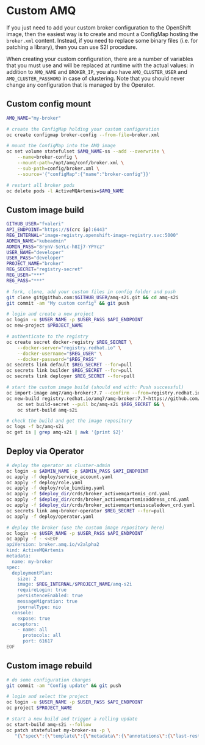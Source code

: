 # Custom AMQ
If you just need to add your custom broker configuration to the OpenShift image, then the easiest
way is to create and mount a ConfigMap hosting the `broker.xml` content. Instead, if you need to
replace some binary files (i.e. for patching a library), then you can use S2I procedure.

When creating your custom configuration, there are a number of variables that you must use and
will be replaced at runtime with the actual values: in addition to `AMQ_NAME` and `BROKER_IP`,
you also have `AMQ_CLUSTER_USER` and `AMQ_CLUSTER_PASSWORD` in case of clustering.
Note that you should never change any configuration that is managed by the Operator.

## Custom config mount
```sh
AMQ_NAME="my-broker"

# create the ConfigMap holding your custom configuration
oc create configmap broker-config --from-file=broker.xml

# mount the ConfigMap into the AMQ image
oc set volume statefulset $AMQ_NAME-ss --add --overwrite \
    --name=broker-config \
    --mount-path=/opt/amq/conf/broker.xml \
    --sub-path=config/broker.xml \
    --source='{"configMap":{"name":"broker-config"}}'

# restart all broker pods
oc delete pods -l ActiveMQArtemis=$AMQ_NAME
```

## Custom image build
```sh
GITHUB_USER="fvaleri"
API_ENDPOINT="https://$(crc ip):6443"
REG_INTERNAL="image-registry.openshift-image-registry.svc:5000"
ADMIN_NAME="kubeadmin"
ADMIN_PASS="8rynV-SeYLc-h8Ij7-YPYcz"
USER_NAME="developer"
USER_PASS="developer"
PROJECT_NAME="broker"
REG_SECRET="registry-secret"
REG_USER="***"
REG_PASS="***"

# fork, clone, add your custom files in config folder and push
git clone git@github.com:$GITHUB_USER/amq-s2i.git && cd amq-s2i
git commit -am "My custom config" && git push

# login and create a new project
oc login -u $USER_NAME -p $USER_PASS $API_ENDPOINT
oc new-project $PROJECT_NAME

# authenticate to the registry
oc create secret docker-registry $REG_SECRET \
    --docker-server="registry.redhat.io" \
    --docker-username="$REG_USER" \
    --docker-password="$REG_PASS"
oc secrets link default $REG_SECRET --for=pull
oc secrets link builder $REG_SECRET --for=pull
oc secrets link deployer $REG_SECRET --for=pull

# start the custom image build (should end with: Push successful)
oc import-image amq7/amq-broker:7.7 --confirm --from=registry.redhat.io/amq7/amq-broker:7.7 -n $PROJECT_NAME
oc new-build registry.redhat.io/amq7/amq-broker:7.7~https://github.com/$GITHUB_USER/amq-s2i.git && \
    oc set build-secret --pull bc/amq-s2i $REG_SECRET && \
    oc start-build amq-s2i

# check the build and get the image repository
oc logs -f bc/amq-s2i
oc get is | grep amq-s2i | awk '{print $2}'
```

## Deploy via Operator
```sh
# deploy the operator as cluster-admin
oc login -u $ADMIN_NAME -p $ADMIN_PASS $API_ENDPOINT
oc apply -f deploy/service_account.yaml
oc apply -f deploy/role.yaml
oc apply -f deploy/role_binding.yaml
oc apply -f $deploy_dir/crds/broker_activemqartemis_crd.yaml
oc apply -f $deploy_dir/crds/broker_activemqartemisaddress_crd.yaml
oc apply -f $deploy_dir/crds/broker_activemqartemisscaledown_crd.yaml
oc secrets link amq-broker-operator $REG_SECRET --for=pull
oc apply -f deploy/operator.yaml

# deploy the broker (use the custom image repository here)
oc login -u $USER_NAME -p $USER_PASS $API_ENDPOINT
oc apply -f - <<EOF
apiVersion: broker.amq.io/v2alpha2
kind: ActiveMQArtemis
metadata:
  name: my-broker
spec:
  deploymentPlan:
    size: 2
    image: $REG_INTERNAL/$PROJECT_NAME/amq-s2i
    requireLogin: true
    persistenceEnabled: true
    messageMigration: true
    journalType: nio
  console:
    expose: true
  acceptors:
    - name: all
      protocols: all
      port: 61617
EOF
```

## Custom image rebuild
```sh
# do some configuration changes
git commit -am "Config update" && git push

# login and select the project
oc login -u $USER_NAME -p $USER_PASS $API_ENDPOINT
oc project $PROJECT_NAME

# start a new build and trigger a rolling update
oc start-build amq-s2i --follow
oc patch statefulset my-broker-ss -p \
   "{\"spec\":{\"template\":{\"metadata\":{\"annotations\":{\"last-restart\":\"`date +'%s'`\"}}}}}"
```
